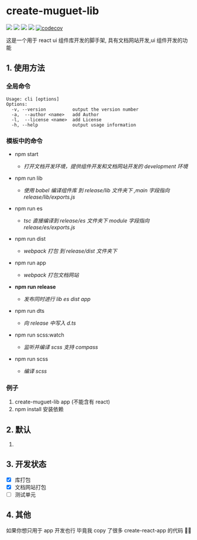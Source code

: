 # create-muguet-lib
![](https://travis-ci.com/sewerganger/create-muguet-lib.svg?branch=master)
![](https://img.shields.io/github/languages/top/sewerganger/create-muguet-lib)
![](https://img.shields.io/github/package-json/v/sewerganger/create-muguet-lib/master)
![](https://img.shields.io/github/license/sewerganger/create-muguet-lib)
[![codecov](https://codecov.io/gh/sewerganger/create-muguet-lib/branch/master/graph/badge.svg)](https://codecov.io/gh/sewerganger/create-muguet-lib)

这是一个用于 react ui 组件库开发的脚手架, 具有文档网站开发,ui 组件开发的功能

## 1. 使用方法

### 全局命令

```shell
Usage: cli [options]
Options:
  -v, --version          output the version number
  -a,  --author <name>   add Author
  -l,  --license <name>  add License
  -h, --help             output usage information
```

### 模板中的命令

- npm start
  - _打开文档开发环境，提供组件开发和文档网站开发的 development 环境_

- npm run lib
  -  _使用 babel 编译组件库 到 release/lib 文件夹下 ,main 字段指向 release/lib/exports.js_

- npm run es
  - _tsc 直接编译到 release/es 文件夹下 module 字段指向 release/es/exports.js_

- npm run dist
  -  _webpack 打包 到 release/dist 文件夹下_

- npm run app
  -  _webpack 打包文档网站_

- **npm run release**
  -  _发布同时进行 lib es dist app_

- npm run dts
  -  _向 release 中写入 d.ts_

- npm run scss:watch
  - _监听并编译 scss 支持 compass_

- npm run scss
  - _编译 scss_

### 例子
1. create-muguet-lib app (不能含有 react)
2. npm install 安装依赖

## 2. 默认

1.




## 3. 开发状态

- [x] 库打包
- [x] 文档网站打包
- [ ] 测试单元

## 4. 其他

如果你想只用于 app 开发也行 毕竟我 copy 了很多 create-react-app 的代码 🤭🤭
